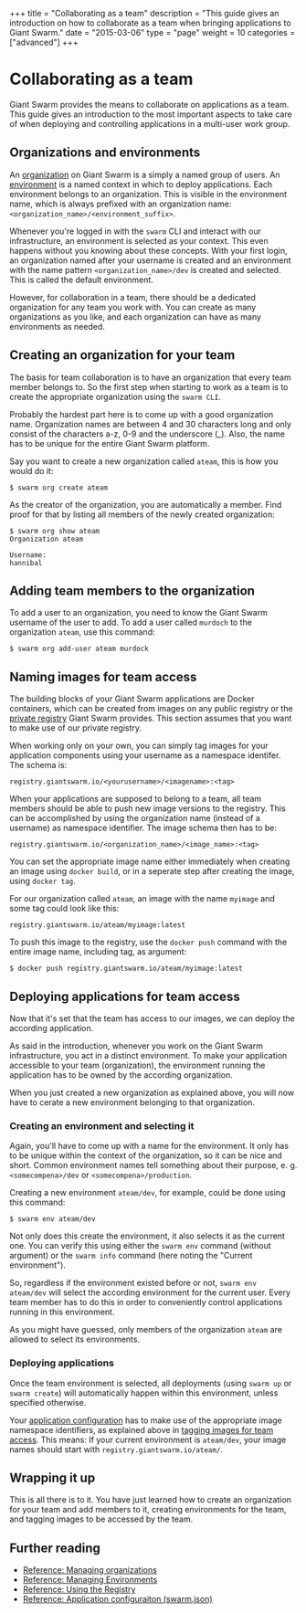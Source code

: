 +++
title = "Collaborating as a team"
description = "This guide gives an introduction on how to collaborate as a team when bringing applications to Giant Swarm."
date = "2015-03-06"
type = "page"
weight = 10
categories = ["advanced"]
+++

# Collaborating as a team

<p class="lead">Giant Swarm provides the means to collaborate on applications as a team. This guide gives an introduction to the most important aspects to take care of when deploying and controlling applications in a multi-user work group.</p>

## Organizations and environments

An [organization](/reference/org/) on Giant Swarm is a simply a named group of users. An [environment](/reference/env/) is a named context in which to deploy applications. Each environment belongs to an organization. This is visible in the environment name, which is always prefixed with an organization name: `<organization_name>/<environment_suffix>`.

Whenever you're logged in with the `swarm` CLI and interact with our infrastructure, an environment is selected as your context. This even happens without you knowing about these concepts. With your first login, an organization named after your username is created and an environment with the name pattern `<organization_name>/dev` is created and selected. This is called the default environment.

However, for collaboration in a team, there should be a dedicated organization for any team you work with. You can create as many organizations as you like, and each organization can have as many environments as needed.

## Creating an organization for your team

The basis for team collaboration is to have an organization that every team member belongs to. So the first step when starting to work as a team is to create the appropriate organization using the `swarm CLI`.

Probably the hardest part here is to come up with a good organization name. Organization names are between 4 and 30 characters long and only consist of the characters a-z, 0-9 and the underscore (_). Also, the name has to be unique for the entire Giant Swarm platform.

Say you want to create a new organization called `ateam`, this is how you would do it:

```nohighlight
$ swarm org create ateam
```

As the creator of the organization, you are automatically a member. Find proof for that by listing all members of the newly created organization:

```nohighlight
$ swarm org show ateam
Organization ateam

Username:
hannibal
```

## Adding team members to the organization

To add a user to an organization, you need to know the Giant Swarm username of the user to add. To add a user called `murdoch` to the organization `ateam`, use this command:

```nohighlight
$ swarm org add-user ateam murdock
```

## Naming images for team access

The building blocks of your Giant Swarm applications are Docker containers, which can be created from images on any public registry or the [private registry](/reference/registry/) Giant Swarm provides. This section assumes that you want to make use of our private registry.

When working only on your own, you can simply tag images for your application components using your username as a namespace identifer. The schema is:

```nohighlight
registry.giantswarm.io/<yourusername>/<imagename>:<tag>
```

When your applications are supposed to belong to a team, all team members should be able to push new image versions to the registry. This can be accomplished by using the organization name (instead of a username) as namespace identifier. The image schema then has to be:

```nohighlight
registry.giantswarm.io/<organization_name>/<image_name>:<tag>
```

You can set the appropriate image name either immediately when creating an image using `docker build`, or in a seperate step after creating the image, using `docker tag`.

For our organization called `ateam`, an image with the name `myimage` and some tag could look like this:

```nohighlight
registry.giantswarm.io/ateam/myimage:latest
```

To push this image to the registry, use the `docker push` command with the entire image name, including tag, as argument:

```nohighlight
$ docker push registry.giantswarm.io/ateam/myimage:latest
```

## Deploying applications for team access

Now that it's set that the team has access to our images, we can deploy the according application.

As said in the introduction, whenever you work on the Giant Swarm infrastructure, you act in a distinct environment. To make your application accessible to your team (organization), the environment running the application has to be owned by the according organization.

When you just created a new organization as explained above, you will now have to cerate a new environment belonging to that organization.

### Creating an environment and selecting it

Again, you'll have to come up with a name for the environment. It only has to be unique within the context of the organization, so it can be nice and short. Common environment names tell something about their purpose, e. g. `<somecompena>/dev` or `<somecompena>/production`.

Creating a new environment `ateam/dev`, for example, could be done using this command:

```
$ swarm env ateam/dev
```

Not only does this create the environment, it also selects it as the current one. You can verify this using either the `swarm env` command (without argument) or the `swarm info` command (here noting the "Current environment").

So, regardless if the environment existed before or not, `swarm env ateam/dev` will select the according environment for the current user. Every team member has to do this in order to conveniently control applications running in this environment.

As you might have guessed, only members of the organization `ateam` are allowed to select its environments.

### Deploying applications

Once the team environment is selected, all deployments (using `swarm up` or `swarm create`) will automatically happen within this environment, unless specified otherwise.

Your [application configuration](/reference/swarm-json/) has to make use of the appropriate image namespace identifiers, as explained above in [tagging images for team access](#tagging-images-for-team-access). This means: If your current environment is `ateam/dev`, your image names should start with `registry.giantswarm.io/ateam/`.

## Wrapping it up

This is all there is to it. You have just learned how to create an organization for your team and add members to it, creating environments for the team, and tagging images to be accessed by the team.

## Further reading

* [Reference: Managing organizations](/reference/org/)
* [Reference: Managing Environments](/reference/env/)
* [Reference: Using the Registry](/reference/registry/)
* [Reference: Application configuraiton (swarm.json)](/reference/swarm-json/)
